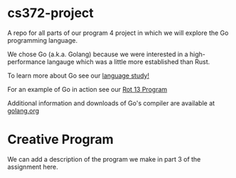 # cs372-project
[](https://github.com/nic2159048/cs372-project)

A repo for all parts of our program 4 project in which we will explore the Go programming language.

We chose Go (a.k.a. Golang) because we were interested in a high-performance langauge which was a little more established than Rust.

To learn more about Go see our [language study!](language_study.md)

For an example of Go in action see our [Rot 13 Program](ROT13.go)

Additional information and downloads of Go's compiler are available at [golang.org](golang.org)

# Creative Program
We can add a description of the program we make in part 3 of the assignment here.
